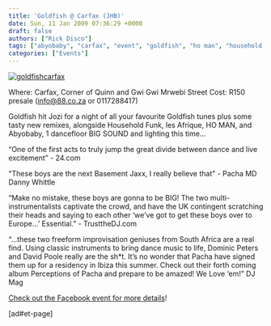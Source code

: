 ```yaml
---
title: 'Goldfish @ Carfax (JHB)'
date: Sun, 11 Jan 2009 07:36:29 +0000
draft: false
authors: ["Rick Disco"]
tags: ["abyobaby", "carfax", "event", "goldfish", "ho man", "household funk", "jhb", "johannesburg", "les afrique", "party"]
categories: ["Events"]
---
```


[![goldfishcarfax](/wp-content/uploads/2009/01/goldfishcarfax.jpg "goldfishcarfax")](/wp-content/uploads/2009/01/goldfishcarfax.jpg)

Where: Carfax, Corner of Quinn and Gwi Gwi Mrwebi Street Cost: R150 presale (info@88.co.za or 0117288417)

Goldfish hit Jozi for a night of all your favourite Goldfish tunes plus some tasty new remixes, alongside Household Funk, les Afrique, HO MAN, and Abyobaby, 1 dancefloor BIG SOUND and lighting this time...

“One of the first acts to truly jump the great divide between dance and live excitement” - 24.com

"These boys are the next Basement Jaxx, I really believe that" - Pacha MD Danny Whittle

“Make no mistake, these boys are gonna to be BIG! The two multi-instrumentalists captivate the crowd, and have the UK contingent scratching their heads and saying to each other ‘we’ve got to get these boys over to Europe…’ Essential.” - TrusttheDJ.com

“…these two freeform improvisation geniuses from South Africa are a real find. Using classic instruments to bring dance music to life, Dominic Peters and David Poole really are the sh\*t. It’s no wonder that Pacha have signed them up for a residency in Ibiza this summer. Check out their forth coming album Perceptions of Pacha and prepare to be amazed! We Love ‘em!” DJ Mag

[Check out the Facebook event for more details](http://www.facebook.com/event.php?eid=56294258956 "Facebook Event")!

\[ad#et-page\]